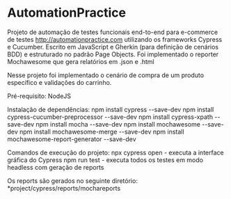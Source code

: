 # AutomationPractice

Projeto de automação de testes funcionais end-to-end para e-commerce de testes http://automationpractice.com utilizando os frameworks Cypress e Cucumber. Escrito em JavaScript e Gherkin (para definição de cenários BDD) e estruturado no padrão Page Objects. Foi implementado o reporter Mochawesome que gera relatórios em .json e .html

Nesse projeto foi implementado o cenário de compra de um produto específico e validações do carrinho.

Pré-requisito:
NodeJS

Instalação de dependências:
npm install cypress --save-dev
npm install cypress-cucumber-preprocessor --save-dev
npm install cypress-xpath --save-dev
npm install mocha --save-dev
npm install mochawesome --save-dev
npm install mochawesome-merge --save-dev
npm install mochawesome-report-generator --save-dev

Comandos de execução do projeto:
npx cypress open - executa a interface gráfica do Cypress
npm run test - executa todos os testes em modo headless com geração de reports

Os reports são gerados no seguinte diretório:
*project/cypress/reports/mochareports
